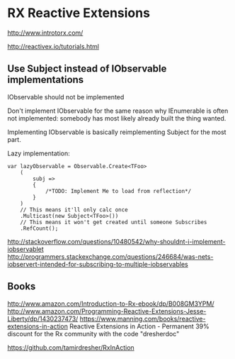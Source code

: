 # RX Reactive Extensions

http://www.introtorx.com/

http://reactivex.io/tutorials.html

## Use Subject instead of IObservable implementations


IObservable should not be implemented

Don't implement IObservable<T> for the same reason why IEnumerable<T> is
often not implemented: somebody has most likely already built the thing 
wanted. 

Implementing IObservable is basically reimplementing Subject<T> for the 
most part.

Lazy implementation:


	var lazyObservable = Observable.Create<TFoo>
		(
			subj => 
			{ 
				/*TODO: Implement Me to load from reflection*/ 
			}
		)
		// This means it'll only calc once
		.Multicast(new Subject<TFoo>())   
		// This means it won't get created until someone Subscribes
		.RefCount();    

http://stackoverflow.com/questions/10480542/why-shouldnt-i-implement-iobservablet
http://programmers.stackexchange.com/questions/246684/was-nets-iobservert-intended-for-subscribing-to-multiple-iobservables



## Books

http://www.amazon.com/Introduction-to-Rx-ebook/dp/B008GM3YPM/
http://www.amazon.com/Programming-Reactive-Extensions-Jesse-Liberty/dp/1430237473/
https://www.manning.com/books/reactive-extensions-in-action
Reactive Extensions in Action - Permanent 39% discount for the Rx community 
with the code "dresherdoc"

https://github.com/tamirdresher/RxInAction
